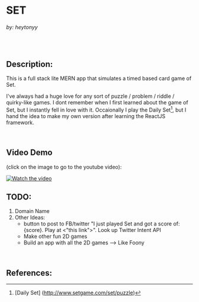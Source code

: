 # SET
###### by: heytonyy

<br>

## Description:
This is a full stack lite MERN app that simulates a timed based card game of Set.

I've always had a huge love for any sort of puzzle / problem / riddle / quirky-like games. I dont remember when I first learned about the game of Set, but I instantly fell in love with it. Occaionally I play the Daily Set[^1], but I hand the idea to make my own version after learning the ReactJS framework.

<br>

## Video Demo
(click on the image to go to the youtube video):

[![Watch the video](https://img.youtube.com/vi/fEQ0GwEFFxQ/maxresdefault.jpg)](https://youtu.be/fEQ0GwEFFxQ)

## TODO:
1. Domain Name
2. Other Ideas:
    - button to post to FB/twitter "I just played Set and got a score of: {score}. Play at <"this link">". Look up Twitter Intent API
    - Make other fun 2D games
    - Build an app with all the 2D games --> Like Foony

<br>

## References:

[^1]: [Daily Set] (http://www.setgame.com/set/puzzle)
